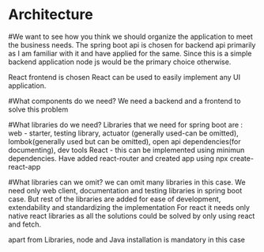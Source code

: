 # Architecture
#We want to see how you think we should organize the application to meet the business needs.
The spring boot api is chosen for backend api primarily as I am familiar with it and have applied for the same. Since this is a simple backend application node js would be the primary choice otherwise.

React frontend is chosen
React can be used to easily implement any UI application.

#What components do we need? 
We need a backend and a frontend to solve this problem

#What libraries do we need? 
Libraries that we need for spring boot are : web - starter, testing library, actuator (generally used-can be omitted), lombok(generally used but can be omitted), 
open api dependencies(for documenting), dev tools
React - this can be implemented using minimun dependencies. Have added react-router and created app using npx create-react-app

#What libraries can we omit?
we can omit many libraries in this case. We need only web client, documentation and testing libraries in spring boot case. But rest of the libraries are added for ease of development, extendability and standardizing the implementation
For react it needs only native react libraries as all the solutions could be solved by only using react and fetch.

apart from Libraries, node and Java installation is mandatory in this case
